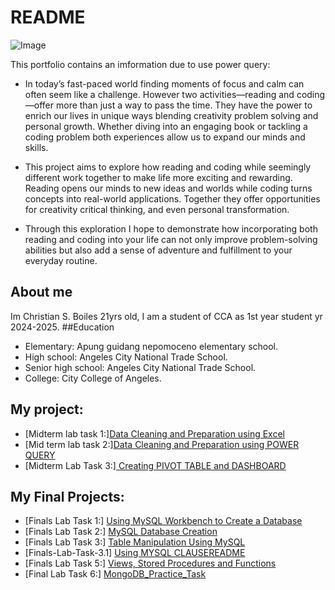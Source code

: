 # README
![Image](https://github.com/user-attachments/assets/caf05c2a-41ac-4f5d-95b1-5537b75efc07)

This portfolio contains an imformation due to use power query: 
- In today’s fast-paced world finding moments of focus and calm can often seem like a challenge. However two activities—reading and coding—offer more than just a way to pass the time. They have the power to enrich our lives in unique ways blending creativity problem solving and personal growth. Whether diving into an engaging book or tackling a coding problem both experiences allow us to expand our minds and skills.

- This project aims to explore how reading and coding while seemingly different work together to make life more exciting and rewarding. Reading opens our minds to new ideas and worlds while coding turns concepts into real-world applications. Together they offer opportunities for creativity critical thinking, and even personal transformation.

- Through this exploration I hope to demonstrate how incorporating both reading and coding into your life can not only improve problem-solving abilities but also add a sense of adventure and fulfillment to your everyday routine.
## About me
Im Christian S. Boiles 21yrs old, I am a student of CCA as 1st year student yr 2024-2025.
##Education
- Elementary: Apung guidang nepomoceno elementary school.
- High school: Angeles City National Trade School.
- Senior high school: Angeles City National Trade School.
- College: City College of Angeles.

## My project:
- [Midterm lab task 1:][Data Cleaning and Preparation using Excel](https://chan-edm.github.io/Midterm-Lab-task-1/)
- [Mid term lab task 2:][Data Cleaning and Preparation using POWER QUERY](https://chan-edm.github.io/Midterm-lab-task-2/)
- [Midterm Lab Task 3:][ Creating PIVOT TABLE and DASHBOARD](https://chan-edm.github.io/Midterm-lab-task-3/)
## My Final Projects:
- [Finals Lab Task 1:] [Using MySQL Workbench to Create a Database](https://chan-edm.github.io/Finals-Lab-Task-1/)
- [Finals Lab Task 2:] [MySQL Database Creation](https://chan-edm.github.io/Finals-Lab-Task-2/)
- [Finals Lab Task 3:] [Table Manipulation Using MySQL](https://chan-edm.github.io/Finals-Lab-Task-3/)
- [Finals-Lab-Task-3.1] [Using MYSQL CLAUSEREADME](https://chan-edm.github.io/Finals-Lab-Task-3.1/)
- [Finals Lab Task 5:] [Views, Stored Procedures and Functions](https://chan-edm.github.io/Finals-Lab-Task-5/)
- [Final Lab Task 6:] [MongoDB_Practice_Task](https://chan-edm.github.io/Final-Lab-Task-6/)

